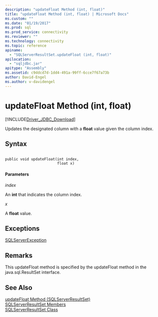 ```yaml
---
description: "updateFloat Method (int, float)"
title: "updateFloat Method (int, float) | Microsoft Docs"
ms.custom: ""
ms.date: "01/19/2017"
ms.prod: sql
ms.prod_service: connectivity
ms.reviewer: ""
ms.technology: connectivity
ms.topic: reference
apiname: 
  - "SQLServerResultSet.updateFloat (int, float)"
apilocation: 
  - "sqljdbc.jar"
apitype: "Assembly"
ms.assetid: c9ddcd7d-1dd4-491a-99ff-6cce7f67a73b
author: David-Engel
ms.author: v-davidengel
---
```

# updateFloat Method (int, float)
[!INCLUDE[Driver_JDBC_Download](../../../includes/driver_jdbc_download.md)]

  Updates the designated column with a **float** value given the column index.  
  
## Syntax  
  
```  
  
public void updateFloat(int index,  
                        float x)  
```  
  
#### Parameters  
 *index*  
  
 An **int** that indicates the column index.  
  
 *x*  
  
 A **float** value.  
  
## Exceptions  
 [SQLServerException](../../../connect/jdbc/reference/sqlserverexception-class.md)  
  
## Remarks  
 This updateFloat method is specified by the updateFloat method in the java.sql.ResultSet interface.  
  
## See Also  
 [updateFloat Method &#40;SQLServerResultSet&#41;](../../../connect/jdbc/reference/updatefloat-method-sqlserverresultset.md)   
 [SQLServerResultSet Members](../../../connect/jdbc/reference/sqlserverresultset-members.md)   
 [SQLServerResultSet Class](../../../connect/jdbc/reference/sqlserverresultset-class.md)  
  
  
